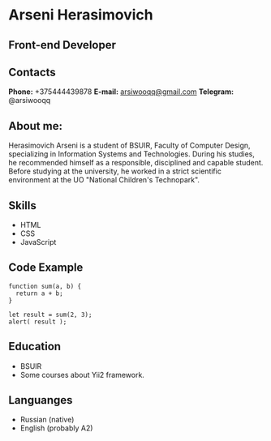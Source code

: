 # Arseni Herasimovich
## Front-end Developer
## Contacts
**Phone:** +375444439878
**E-mail:** arsiwooqq@gmail.com
**Telegram:** @arsiwooqq
## About me:
Herasimovich Arseni is a student of BSUIR, Faculty of Computer Design, specializing in Information Systems and Technologies. During his studies, he recommended himself as a responsible, disciplined and capable student. Before studying at the university, he worked in a strict scientific environment at the UO "National Children's Technopark".
## Skills

 - HTML
 - CSS
 - JavaScript
## Code Example
```
function sum(a, b) {
  return a + b;
}

let result = sum(2, 3);
alert( result );
```

## Education

 - BSUIR
 - Some courses about Yii2 framework.
## Languanges
 - Russian (native)
 - English (probably A2)
